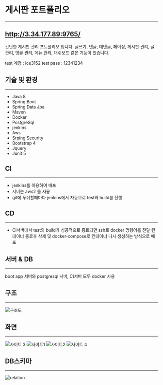 게시판 포트폴리오
=============
___

http://3.34.177.89:9765/
---


간단한 게시판 관리 포트폴리오 입니다.
글쓰기, 댓글, 대댓글, 페이징, 게시판 관리, 글 관리, 댓글 관리, 메뉴 관리, 대쉬보드 같은 기능이 있습니다. 

test 계정 : ice3152 
test pass : 12341234

기술 및 환경
---
___

* Java 8
* Spring Boot
* Spring Data Jpa
* Maven
* Docker
* PostgreSql
* jenkins
* Aws
* Srping Security
* Bootstrap 4
* Jquery
* Junit 5

CI
---
___

* jenkins를 이용하여 배포
* 서버는 aws2 를 사용
* git에 푸쉬할때마다 jenkins에서 자동으로 test와 build를 진행

CD
---
___

* CI서버에서 test와 build가 성공적으로 종료되면
  ssh로 docker 명령어를 전달
  컨테이너 종료후 삭제 및 docker-compose로 컨테이너 다시 생성하는 방식으로 배포
  

서버 & DB
---
___

boot app 서버와 postgresql 서버, CI서버 모두 docker 사용


구조
---
___

<img src="https://user-images.githubusercontent.com/50533198/84874937-453c2380-b0c0-11ea-9087-eed697dbf2a7.png" alt="구조도" style="max-width:100%;">


화면
---
___

![사이트 3](https://user-images.githubusercontent.com/50533198/84889817-7cb4cb00-b0d4-11ea-8ce9-13fcd15fae12.png)
![사이트1](https://user-images.githubusercontent.com/50533198/84889821-7de5f800-b0d4-11ea-81ff-4ce3b8e61d94.png)
![사이트2](https://user-images.githubusercontent.com/50533198/84889823-7e7e8e80-b0d4-11ea-9ae8-e17b80180888.png)
![사이트 4](https://user-images.githubusercontent.com/50533198/84895580-7c6cfd80-b0dd-11ea-9a1b-a44cb07b0e90.png)

DB스키마
---
___

![relation](https://user-images.githubusercontent.com/50533198/84895572-7b3bd080-b0dd-11ea-95b1-2b053ae48b1e.PNG)



